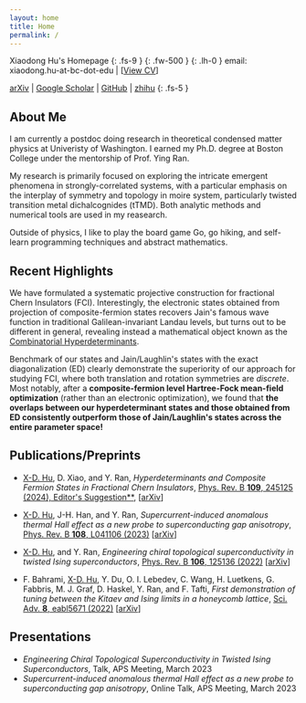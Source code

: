 ```yaml
---
layout: home
title: Home
permalink: /
---
```

<!-- this is the homepage -->
Xiaodong Hu's Homepage
{: .fs-9 }
{: .fw-500 }
{: .lh-0 }
email: xiaodong.hu-at-bc-dot-edu \| \[[<a href="/docs/miscellence/cv" target="_blank">View CV</a>]()\]

[arXiv](http://arxiv.org/a/hu_x_3) \| [Google Scholar](https://scholar.google.com/citations?user=yfD3lEUAAAAJ&hl=en) \| [GitHub](https://github.com/xiaodong-hu) \| [zhihu](https://www.zhihu.com/people/xiaodong.hu)
{: .fs-5 }




## About Me
I am currently a postdoc doing research in theoretical condensed matter physics at Univeristy of Washington. I earned my Ph.D. degree at Boston College under the mentorship of Prof. Ying Ran. 

My research is primarily focused on exploring the intricate emergent phenomena in strongly-correlated systems, with a particular emphasis on the interplay of symmetry and topology in moire system, particularly twisted transition metal dichalcognides (tTMD). Both analytic methods and numerical tools are used in my reasearch.

Outside of physics, I like to play the board game Go, go hiking, and self-learn programming techniques and abstract mathematics.



## Recent Highlights
We have formulated a systematic projective construction for fractional Chern Insulators (FCI). Interestingly, the electronic states obtained from projection of composite-fermion states recovers Jain's famous wave function in traditional Galilean-invariant Landau levels, but turns out to be different in general, revealing instead a mathematical object known as the [Combinatorial Hyperdeterminants](https://en.wikipedia.org/wiki/Hyperdeterminant).

Benchmark of our states and Jain/Laughlin's states with the exact diagonalization (ED) clearly demonstrate the superiority of our approach for studying FCI, where both translation and rotation symmetries are *discrete*. Most notably, after a **composite-fermion level Hartree-Fock mean-field optimization** (rather than an electronic optimization), we found that **the overlaps between our hyperdeterminant states and those obtained from ED consistently outperform those of Jain/Laughlin's states across the entire parameter space!**



## Publications/Preprints
- <ins>X-D. Hu</ins>, D. Xiao, and Y. Ran, *Hyperdeterminants and Composite Fermion States in Fractional Chern Insulators*, [Phys. Rev. B **109**, 245125 (2024), Editor's Suggestion**](https://journals.aps.org/prb/abstract/10.1103/PhysRevB.109.245125), \[[arXiv](https://arxiv.org/abs/2312.00636v2)\] 

- <ins>X-D. Hu</ins>, J-H. Han, and Y. Ran, *Supercurrent-induced anomalous thermal Hall effect as a new probe to superconducting gap anisotropy*, [Phys. Rev. B **108**, L041106 (2023)](https://journals.aps.org/prb/abstract/10.1103/PhysRevB.108.L041106) \[[arXiv](https://arxiv.org/abs/2211.16651v2)\]

- <ins>X-D. Hu</ins>, and Y. Ran, *Engineering chiral topological superconductivity in twisted Ising superconductors*, [Phys. Rev. B **106**, 125136 (2022)](https://journals.aps.org/prb/abstract/10.1103/PhysRevB.106.125136) \[[arXiv](https://arxiv.org/abs/2206.01304)\]

- F. Bahrami, <ins>X-D. Hu</ins>, Y. Du, O. I. Lebedev, C. Wang, H. Luetkens, G. Fabbris, M. J. Graf, D. Haskel, Y. Ran, and F. Tafti, *First demonstration of tuning between the Kitaev and Ising limits in a honeycomb lattice*, [Sci. Adv. **8**, eabl5671 (2022)](https://www.science.org/doi/full/10.1126/sciadv.abl5671) \[[arXiv](https://arxiv.org/abs/2204.07591)\]

## Presentations
- *Engineering Chiral Topological Superconductivity in Twisted Ising Superconductors*, Talk, APS Meeting, March 2023
- *Supercurrent-induced anomalous thermal Hall effect as a new probe to superconducting gap anisotropy*, Online Talk, APS Meeting, March 2023
